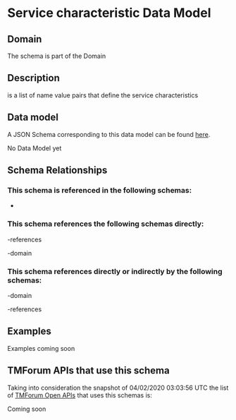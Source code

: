 # Service characteristic Data Model

## Domain

The  schema is part of the  Domain

## Description

is a list of name value pairs that define the service characteristics

## Data model

A JSON Schema corresponding to this data model can be found
[here](https://github.com/tmforum-rand/schemas/blob/candidates/Service/ServiceCharacteristic.schema.json).

No Data Model yet

## Schema Relationships

### This schema is referenced in the following schemas:

-

### This schema references the following schemas directly:

-references

-domain

### This schema references directly or indirectly by the following schemas:

-domain

-references



## Examples

Examples coming soon

## TMForum APIs that use this schema

Taking into consideration the snapshot of 04/02/2020 03:03:56 UTC the list of [TMForum Open APIs](https://www.tmforum.org/open-apis/) that uses this schemas is:

Coming soon